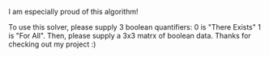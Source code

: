 I am especially proud of this algorithm!

To use this solver, please supply 3 boolean quantifiers: 0 is "There Exists" 1 is "For All". Then, please supply a 3x3 matrx of boolean data. Thanks for checking out my project :)

